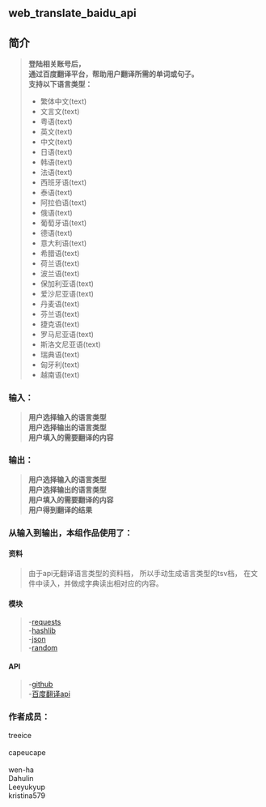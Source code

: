 web_translate_baidu_api
-------------

		
## 简介 
> **登陆相关账号后，**</br>
> **通过百度翻译平台，帮助用户翻译所需的单词或句子。**</br>
> **支持以下语言类型：**</br>
> - 繁体中文(text)
> - 文言文(text)
> - 粤语(text)
> - 英文(text)
> - 中文(text)
> - 日语(text)
> - 韩语(text)
> - 法语(text)
> - 西班牙语(text)
> - 泰语(text)
> - 阿拉伯语(text)
> - 俄语(text)
> - 葡萄牙语(text)
> - 德语(text)
> - 意大利语(text)
> - 希腊语(text)
> - 荷兰语(text)
> - 波兰语(text)
> - 保加利亚语(text)
> - 爱沙尼亚语(text)
> - 丹麦语(text)
> - 芬兰语(text)
> - 捷克语(text)
> - 罗马尼亚语(text)
> - 斯洛文尼亚语(text)
> - 瑞典语(text)
> - 匈牙利(text)
> - 越南语(text)


### 输入：
> **用户选择输入的语言类型**</br>
> **用户选择输出的语言类型**</br>
> **用户填入的需要翻译的内容**</br>


### 输出：
> **用户选择输入的语言类型**</br>
> **用户选择输出的语言类型**</br>
> **用户填入的需要翻译的内容**</br>
> **用户得到翻译的结果**</br>


### 从输入到输出，本组作品使用了：
#### 资料
> 由于api无翻译语言类型的资料档，
所以手动生成语言类型的tsv档，
在文件中读入，并做成字典读出相对应的内容。




#### 模块
> -[requests](http://www.python-requests.org/en/master/)</br>
> -[hashlib](https://docs.python.org/2/library/hashlib.html)</br>
> -[json](http://www.runoob.com/json/json-tutorial.html)</br>
> -[random](http://www.runoob.com/python/func-number-random.html)</br>
#### API
> -[github](https://api.github.com/)</br>
> -[百度翻译api](http://api.fanyi.baidu.com/api/trans/product/apidoc)

### 作者成员：
treeice</br>	
capeucape</br>	
wen-ha</br>
Dahulin</br>
Leeyukyup</br>
kristina579</br>

	
